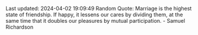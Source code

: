 Last updated: 2024-04-02 19:09:49
Random Quote: Marriage is the highest state of friendship. If happy, it lessens our cares by dividing them, at the same time that it doubles our pleasures by mutual participation. - Samuel Richardson